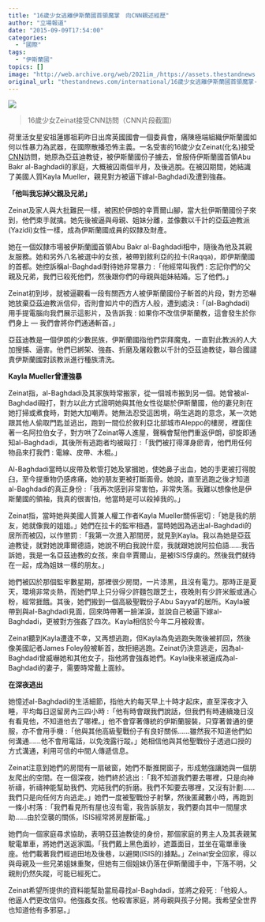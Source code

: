 ```yaml
---
title: "16歲少女逃離伊斯蘭國首領魔掌　向CNN親述經歷"
author: "立場報道"
date: "2015-09-09T17:54:00"
categories:
  - "國際"
tags:
  - "伊斯蘭國"
topics: []
image: "http://web.archive.org/web/2021im_/https://assets.thestandnews.com/media/photos/isis_girl_01OsT.png"
original_url: "thestandnews.com/international/16歲少女逃離伊斯蘭國首領魔掌-向cnn親述經歷"
---
```

![](http://web.archive.org/web/2021im_/https://assets.thestandnews.com/media/photos/isis_girl_01OsT.png)
> 16歲少女Zeinat接受CNN訪問（CNN片段截圖）

荷里活女星安祖蓮娜祖莉昨日出席英國國會一個委員會，痛陳極端組織伊斯蘭國如何以性暴力為武器，在國際散播恐怖主義。一名受害的16歲少女Zeinat(化名)接受[CNN](http://web.archive.org/web/20211229061349/http://edition.cnn.com/2015/09/09/middleeast/al-baghdadi-isis-slave/index.html)訪問，她原為亞茲迪教徒，被伊斯蘭國份子擄去，曾服侍伊斯蘭國首領Abu Bakr al-Baghdadi的家庭，大概被囚兩個半月，及後逃脫。在被囚期間，她結識了美國人質Kayla Mueller，親見對方被逼下嫁al-Baghdadi及遭到強姦。

**「他叫我忘掉父親及兄弟」**

Zeinat及家人與大批難民一樣，被困於伊朗的辛賈爾山腳，當大批伊斯蘭國份子來到，他們束手就擒。她先後被逼與母親、姐妹分離，並像數以千計的亞茲迪教派(Yazidi)女性一樣，成為伊斯蘭國成員的奴隸及財產。

她在一個奴隸市場被伊斯蘭國首領Abu Bakr al-Baghdadi相中，隨後為他及其親友服務。她和另外八名被選中的女孩，被帶到敘利亞的拉卡(Raqqa)，即伊斯蘭國的首都。她控訴稱al-Baghdadi對待她非常暴力 :「他經常叫我們 : 忘記你們的父親及兄弟，我們已殺死他們，然後跟你們的母親與姐妹結婚。忘了他們。」

Zeinat初到埗，就被逼觀看一段有關西方人被伊斯蘭國份子斬首的片段，對方恐嚇她放棄亞茲迪教派信仰，否則會如片中的西方人般，遭到處決 :「(al-Baghdadi)用手提電腦向我們展示這影片，及告訴我 : 如果你不改信伊斯蘭教，這會發生於你們身上 — 我們會將你們通通斬首。」

亞茲迪教是一個伊朗的少數民族，伊斯蘭國指他們崇拜魔鬼，一直對此教派的人大加搜捕、逼害。他們已綁架、強姦、折磨及屠殺數以千計的亞茲迪教徒，聯合國譴責伊斯蘭國對該教派進行種族清洗。

**Kayla Mueller曾遭強暴**

Zeinat指，al-Baghdadi及其家族時常搬家，從一個城市搬到另一個。她曾被al-Baghdadi毆打，對方以此方式證明她與其他女性從屬於伊斯蘭國，他的妻兒則在她打掃或煮食時，對她大加嘲弄。她無法忍受這困境，萌生逃跑的意念，某一次她跟其他人偷取門匙並逃出，跑到一間位於敘利亞北部城市Aleppo的樓房，裡面住著一名阿拉伯女子，對方哄了Zeinat等人進屋，聲稱會幫他們重返伊朗，卻旋即通知al-Baghdadi，其後所有逃跑者均被毆打 :「我們被打得渾身瘀青，他們用任何物品來打我們 : 電線、皮帶、木棍。」

Al-Baghdadi當時以皮帶及軟管打她及掌摑她，使她鼻子出血，她的手更被打得脫臼，至今提重物仍感疼痛，她的朋友更被打斷面骨。她說，直至逃跑之後才知道al-Baghdadi的真正身份 :「我再次感到非常害怕，非常失落。我難以想像他是伊斯蘭國的領袖，我真的很害怕，他當時是可以殺掉我的。」

Zeinat指，當時她與美國人質兼人權工作者Kayla Mueller關係密切 :「她是我的朋友，她就像我的姐姐。」她們在拉卡的監牢相遇，當時她因為逃出al-Baghdadi的居所而被囚，以作懲罰 :「我第一次進入那間房，就見到Kayla。我以為她是亞茲迪教徒，就對她說庫爾德語，她說不明白我說什麼，我就跟她說阿拉伯語……我告訴她，我是一名亞茲迪教的女孩，來自辛賈爾山，是被ISIS俘虜的。然後我們就待在一起，成為姐妹一樣的朋友。」

她們被囚於那個監牢數星期，那裡很少房間，一片漆黑，且沒有電力。那時正是夏天，環境非常炎熱，而她們早上只分得少許麵包跟芝士，夜晚則有少許米飯或通心粉，經常捱餓。其後，她們搬到一個高級聖戰份子Abu Sayyaf的居所。Kayla被帶到與al-Baghdadi見面，回來時帶著一臉涕淚，並說自己被逼下嫁al-Baghdadi，更被對方強姦了四次。Kayla相信於今年二月被殺害。

Zeinat聽到Kayla遭逢不幸，又再想逃跑，但Kayla為免逃跑失敗後被抓回，然後像美國記者James Foley般被斬首，故拒絕逃跑。Zeinat仍決意逃走，因為al-Baghdadi曾威嚇她和其他女子，指他將會強姦她們。Kayla後來被逼成為al-Baghdadi的妻子，需要時常戴上面紗。

**在深夜逃出**

她憶述al-Baghdadi的生活細節，指他大約每天早上十時才起床，直至深夜才入睡，平均每日逗留房內三四小時 :「他有時會跟我們說話，但我們有時連續幾日沒有看見他，不知道他去了哪裡。」他不會穿著傳統的伊斯蘭服裝，只穿著普通的便服，亦不會用手機 :「他與其他高級聖戰份子有良好關係……雖然我不知道他們如何溝通……他不會用電話，以免洩露行蹤。」她相信他與其他聖戰份子透過口授的方式溝通，利用可信的中間人傳遞信息。

Zeinat注意到她們的房間有一扇破窗，她們不斷推開窗子，形成勉強讓她與一個朋友爬出的空間。在一個深夜，她們終於逃出 :「我不知道我們要去哪裡，只是向神祈禱，祈禱神能幫助我們、完結我們的折磨。我們不知要去哪裡，又沒有計劃……我們只是向任何方向逃走。」她們一度被聖戰份子射擊，然後匿藏數小時，再跑到一條小村落 :「我們看見所有屋也沒有電，我告訴朋友，我們要向其中一間屋求助……由於空襲的關係，ISIS經常將房屋斷電。」

她們向一個家庭尋求協助，表明亞茲迪教徒的身份，那個家庭的男主人及其表親駕駛電單車，將她們送返家園。「我們戴上黑色面紗，遮蓋面目，並坐在電單車後座。他們載著我們經過田地及後巷，以避開(ISIS的)據點。」Zeinat安全回家，得以與母親及一些兄弟姐妹重聚，但她有三個姐妹仍落在伊斯蘭國手中，下落不明，父親則仍然失蹤，可能已經死亡。

Zeinat希望所提供的資料能幫助當局尋找al-Baghdadi，並將之殺死 :「他殺人。他逼人們更改信仰。他強姦女孩。他殺害家庭，將母親與孩子分開。我希望全世界也知道他有多邪惡。」